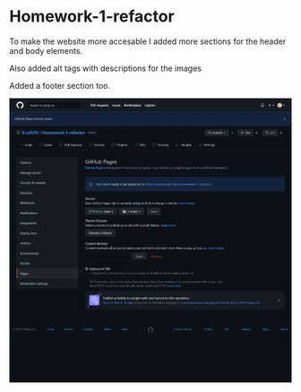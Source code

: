 # Homework-1-refactor
To make the website more accesable I added more sections for the header and body elements.

Also added alt tags with descriptions for the images 

Added a footer section too.

![Screenshot of my Github](screencapture-github-BradMW-Homework-1-refactor-settings-pages-2021-09-16-09_53_43.png)